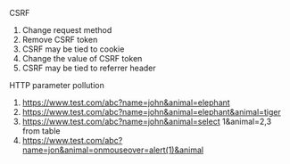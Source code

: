 CSRF 
1. Change request method
2. Remove CSRF token
3. CSRF may be tied to cookie
4. Change the value of CSRF token
5. CSRF may be tied to referrer header

HTTP parameter pollution

1. https://www.test.com/abc?name=john&animal=elephant
2. https://www.test.com/abc?name=john&animal=elephant&animal=tiger
3. https://www.test.com/abc?name=john&animal=select 1&animal=2,3 from table
4. https://www.test.com/abc?name=jon&animal=onmouseover=alert(1)&animal
